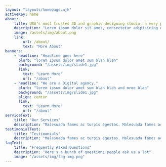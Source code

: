 ```yaml
---
layout: "layouts/homepage.njk"
activeKey: home
about:
    title: USA’s most trusted 3D and graphic designing studio, a very passionate team inside.
    description: "Lorem ipsum dolor sit amet, consectetur adipisicing elit, sed do eiusmod tempor incididunt ut labore et dolore magna aliqua. Ut enim ad minim veniam, quis nostrud exercitation ullamco laboris nisi ut aliquip."
    image: /assets/img/about.png
    link: 
        url: /about/
        text: "More About" 
banners: 
    - headline: "Headline goes here"
      blurb: "lorem ipsum dolor amet sum blah blah"
      background: "/assets/img/slide1.jpg"
      link:
        text: "Learn More"
        url: "/about"
    - headline: "We are a Digital agency."
      blurb: "lorem ipsum dolor amet sum blah blah and mroe blah"
      background: "/assets/img/slide1.jpg"
      align: center
      link:
        text: "Learn More"
        url: "/about"
serviceText:
    title: "Our Services"
    description: "Malesuada fames ac turpis egestas. Malesuada fames ac turpis egestas."
testimonialText:
    title: "Testimonials"
    description: "Malesuada fames ac turpis egestas. Malesuada fames ac turpis egestas."
faqText:
    title: "Frequently Asked Questions"
    description: "Here's a bunch of questions people ask us a lot"
    image: "/assets/img/fag-img.png"
---
```

